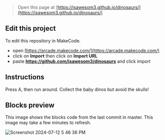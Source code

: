  


> Open this page at [https://isawesom3.github.io/dinosaurs/](https://isawesom3.github.io/dinosaurs/)

## Edit this project 
To edit this repository in MakeCode.

* open [https://arcade.makecode.com/](https://arcade.makecode.com/)
* click on **Import** then click on **Import URL**
* paste **https://github.com/isawesom3/dinosaurs** and click import

## Instructions

Press A, then run around. Collect the baby dinos but avoid the skulls!

## Blocks preview

This image shows the blocks code from the last commit in master.
This image may take a few minutes to refresh.



![Screenshot 2024-07-12 5 46 36 PM](https://github.com/user-attachments/assets/65cd58f1-a862-42f6-83c3-a6efd71cd48e)
